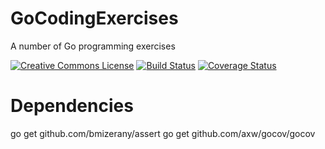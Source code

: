 # GoCodingExercises
A number of Go programming exercises

[![Creative Commons License](https://img.shields.io/badge/license-CC0%201.0%20Universal-blue.svg)](https://github.com/karlmutch/GoCodingExercises/blob/master/LICENSE)     [![Build Status](https://drone.io/github.com/karlmutch/GoCodingExercises/status.png)](https://drone.io/github.com/karlmutch/GoCodingExercises/latest)     [![Coverage Status](https://coveralls.io/repos/karlmutch/GoCodingExercises/badge.svg?branch=master&service=github)](https://coveralls.io/github/karlmutch/GoCodingExercises?branch=master)     

# Dependencies
go get github.com/bmizerany/assert
go get github.com/axw/gocov/gocov

